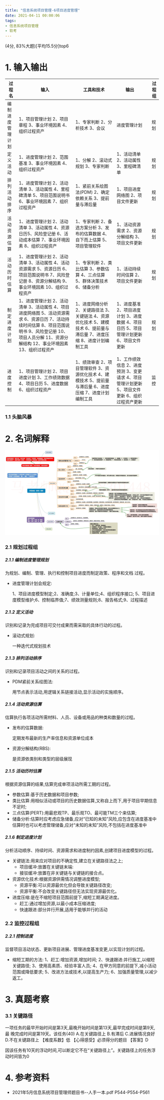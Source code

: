 ```yaml
---
title: "信息系统项目管理-6项目进度管理"
date: 2021-04-11 00:00:06
tags:
- 信息系统项目管理
- 软考
---
```


(4分, 83%大题)[平均15.5分]top6

# 1. 输入输出

| 过程名           | 输入                                                         | 工具和技术                                                   | 输出                                                         |      | 过程组 |
| ---------------- | ------------------------------------------------------------ | ------------------------------------------------------------ | ------------------------------------------------------------ | ---- | ------ |
| 编制进度管理计划 | 1、项目管理计划 2、项目章程 3、事业环境因素 4、组织过程资产  | 1、专家判断 2、分析技术 3、会议                              | 进度管理计划                                                 |      | 规划   |
| 定义活动         | 1、进度管理计划 2、范围基准 3、事业环境因素 4、组织过程资产  | 1、分解 2、滚动式规划 3、专家判断                            | 1、活动清单 2、活动属性 3、里程碑清单                        |      | 规划   |
| 排列活动排序     | 1、进度管理计划 2、活动清单 3、活动属性 4、里程碑清单 5、项目范围说明书 6、事业环境因素 7、组织过程资产 | 1、紧前关系绘图法(PDM) 2、确定依赖关系 3、提前量与滞后量     | 1、项目进度网络图 2、项目文件更新                            |      | 规划   |
| 活动资源估算     | 1、进度管理计划 2、活动清单 3、活动属性 4、资源日历5、风险登记册 6、活动成本估算 7、事业环境因素 8、组织过程资产 | 1、专家判断 2、备选方案分析 3、发布的估算数据 4、自下而上估算 5、项目管理软件 | 1、活动资源需求 2、资源分解结构 3、项目文件更新              |      | 规划   |
| 活动历时估算     | 1、进度管理计划 2、活动清单 3、活动属性 4、活动资源需求 5、资源日历 6、项目范围说明书 7、风险登记册 8、资源分解结构 9、事业环境因素 10、组织过程资产 | 1、专家判断 2、类比估算 3、参数估算 4、三点估算 5、群体决策技术 6、储备分析 | 1、活动持续时间估算 2、项目文件更新                          |      | 规划   |
| 制定进度计划     | 1、进度管理计划 2、活动清单 3、活动属性 4、项目进度网络图 5、活动资源需求 6、资源日历 7、活动持续时间估算 8、项目范围说明书 9、风险登记册 10、项目人员分解 11、资源分解结构 12、事业环境因素 13、组织过程资产 | 1、进度网络分析 2、关键路径法 3、关键链法 4、资源优化技术 5、建模技术 6、提前量与滞后量 7、进度压缩 8、进度计划编制工具 | 1、进度基准 2、项目进度计划 3、进度数据 4、项目日历 5、项目管理计划更新 6、项目文件更新 |      | 规划   |
|                  |                                                              |                                                              |                                                              |      |        |
| 进度控制         | 1、项目管理计划 2、项目进度计划 3、工作绩效数据 4、项目日历 5、进度数据 6、组织过程资产 | 1、绩效审查 2、项目管理软件 3、资源优化技术 4、建模技术 5、提前量与滞后量 6、进度压缩 7、进度计划编制工具 | 1、工作绩效信息 2、进度预测 3、变更请求 4、项目管理计划更新 5、项目文件更新 6、组织过程资产更新 |      | 监控   |

<!-- more -->

### 1.1 头脑风暴



# 2. 名词解释

![3](%E4%BF%A1%E6%81%AF%E7%B3%BB%E7%BB%9F%E9%A1%B9%E7%9B%AE%E7%AE%A1%E7%90%86-6%E9%A1%B9%E7%9B%AE%E8%BF%9B%E5%BA%A6%E7%AE%A1%E7%90%86/3.jpg)

### 2.1 规划过程组

##### 2.1.1 编制进度管理规划

为规划、编制、管理、执行和控制项目进度而制定政策、程序和文档 过程。

+ 进度管理计划会规定:

  1、项目进度模型制定;2、准确度;3、计量单位;4、组织程序接口; 5、项目进度模型维护;6、控制临界值;7、绩效测量规则;8、报告格式;9、过程描述

##### 2.1.2 定义活动

识别和记录为完成项目可交付成果而需采取的具体行动的过程。

+ 滚动式规划:

  一种迭代式规划技术

##### 2.1.3 排列活动排序

识别和记录项目活动之间的关系的过程。

+ PDM紧前关系绘图法:

  用节点表示活动,用逻辑关系链接活动,显示活动的实施顺序。

##### 2.1.4 活动资源估算

估算执行各项活动所需材料、人员、设备或用品的种类和数量的过程。

+ 发布的估算数据:

  定期发布最新的生产率信息和资源单位成本

+ 资源分解结构(RBS):

  是资源依类别和类型的层级展现

##### 2.1.5 活动历时估算

根据资源估算的结果,估算完成单项活动所需工期的过程。

+ 参数估算:基于历史数据和项目参数;
+ 类比估算:用相似活动或项目的历史数据估算,又称自上而下,用于项目早期信息不足时;
+ 三点估算(PERT):用最悲观TP、最乐观TO、最可能TM三个来估算;
+ 储备分析:估算时应考虑应急储备,应对“已知的未知”风险,应包含在进度基准中 估算时也可以考虑管理储备,应对“未知的未知”风险,不包括在进度基准中

##### 2.1.6 制定进度计划

分析活动顺序、持续时间、资源需求和进度制约因素,创建项目进度模型的过程。

+ 关键链法:用来应对项目的不确定性,建立在关键路径法之上; 
  + 项目缓冲:放置在关键链末端:
  + 接驳缓冲:放置在非关键链与关键链的接合点。
+ 资源优化技术:根据资源供需情况调整进度模型; 
  + 资源平衡:可以资源最优化但会导致关键路径改变;
  + 资源平衡:不会改变关键路径但无法实现资源最优化。
+ 进度压缩:是在不缩短项目范围前提下,缩短工期满足进度。
  + 赶工:通过增加资源,以最小成本压缩进度; 
  + 快速跟进:部分并行开展,适用于能够并行的活动



### 2.2 监控过程组

##### 2.2.1 控制进度

监督项目活动状态、更新项目进展、管理进度基准变更,以实现计划的过程。

+ 缩短工期的方法:
  1、赶工:增加资源,增加时间;
  2、快速跟进:并行施工,以缩短关键路径;
  3、使用高素质、经验丰富人员;
  4、在甲方同意的前提下,减小活动范围或降低要求;
  5、改进方法或技术,以提高生产力;
  6、加强质量管理,以减少返工。



# 3. 真题考察

### 3.1 关键路径

一项任务的最早开始时间是第3天,最晚开始时间是第13天,最早完成时间是第9天,最 晚完成时间是第19天。该任务(40)
A.在关键路径上
B.有滞后
C.进展情况良好
D.不在关键路径上
【难度系数】低
【心得感受】必须得分的题目
【答案】D

因该任务有10天的浮动时间,可以断定它不在“关键路径上”。关键路径上的任务浮动时间皆为0



# 4. 参考资料

+ 2021年5月信息系统项目管理师题目书--人手一本.pdf P544-P554-P561
